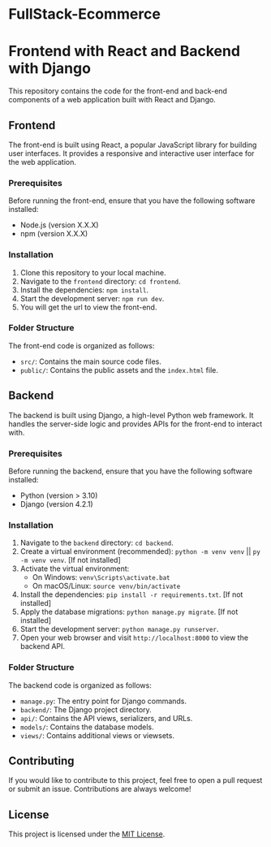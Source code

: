 # FullStack-Ecommerce
# Frontend with React and Backend with Django

This repository contains the code for the front-end and back-end components of a web application built with React and Django.

## Frontend

The front-end is built using React, a popular JavaScript library for building user interfaces. It provides a responsive and interactive user interface for the web application.

### Prerequisites

Before running the front-end, ensure that you have the following software installed:

- Node.js (version X.X.X)
- npm (version X.X.X)

### Installation

1. Clone this repository to your local machine.
2. Navigate to the `frontend` directory: `cd frontend`.
3. Install the dependencies: `npm install`.
4. Start the development server: `npm run dev`.
5. You will get the url to view the front-end.

### Folder Structure

The front-end code is organized as follows:

- `src/`: Contains the main source code files.
- `public/`: Contains the public assets and the `index.html` file.

## Backend

The backend is built using Django, a high-level Python web framework. It handles the server-side logic and provides APIs for the front-end to interact with.

### Prerequisites

Before running the backend, ensure that you have the following software installed:

- Python (version > 3.10)
- Django (version 4.2.1)

### Installation

1. Navigate to the `backend` directory: `cd backend`.
2. Create a virtual environment (recommended): `python -m venv venv` || `py -m venv venv`. [If not installed]
3. Activate the virtual environment:
   - On Windows: `venv\Scripts\activate.bat`
   - On macOS/Linux: `source venv/bin/activate`
4. Install the dependencies: `pip install -r requirements.txt`. [If not installed]
5. Apply the database migrations: `python manage.py migrate`.  [If not installed]
6. Start the development server: `python manage.py runserver`.
7. Open your web browser and visit `http://localhost:8000` to view the backend API.

### Folder Structure

The backend code is organized as follows:

- `manage.py`: The entry point for Django commands.
- `backend/`: The Django project directory.
- `api/`: Contains the API views, serializers, and URLs.
- `models/`: Contains the database models.
- `views/`: Contains additional views or viewsets.

## Contributing

If you would like to contribute to this project, feel free to open a pull request or submit an issue. Contributions are always welcome!

## License

This project is licensed under the [MIT License](LICENSE).


